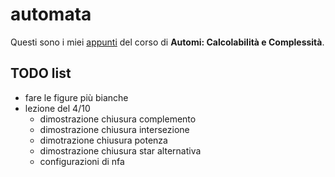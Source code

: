 # automata

Questi sono i miei [appunti](<https://raw.githubusercontent.com/ph-notes/automata/main/src/Automi: Calcolabilità e Complessità.pdf>) del corso di **Automi: Calcolabilità e Complessità**.

## TODO list

- fare le figure più bianche
- lezione del 4/10
    - dimostrazione chiusura complemento
    - dimostrazione chiusura intersezione
    - dimotrazione chiusura potenza
    - dimostrazione chiusura star alternativa
    - configurazioni di nfa

